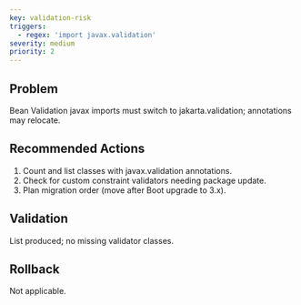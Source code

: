 ```yaml
---
key: validation-risk
triggers:
  - regex: 'import javax.validation'
severity: medium
priority: 2
---
```

## Problem
Bean Validation javax imports must switch to jakarta.validation; annotations may relocate.
## Recommended Actions
1. Count and list classes with javax.validation annotations.
2. Check for custom constraint validators needing package update.
3. Plan migration order (move after Boot upgrade to 3.x).
## Validation
List produced; no missing validator classes.
## Rollback
Not applicable.

